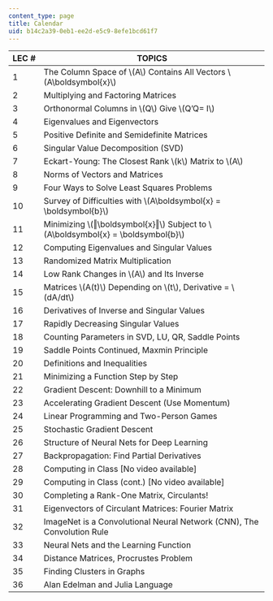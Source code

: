 ```yaml
---
content_type: page
title: Calendar
uid: b14c2a39-0eb1-ee2d-e5c9-8efe1bcd61f7
---
```


| LEC # | TOPICS |
| --- | --- |
| 1 | The Column Space of \\(A\\) Contains All Vectors \\(A\\boldsymbol{x}\\) |
| 2 | Multiplying and Factoring Matrices  |
| 3 | Orthonormal Columns in \\(Q\\) Give \\(Q’Q= I\\) |
| 4 | Eigenvalues and Eigenvectors |
| 5 | Positive Definite and Semidefinite Matrices |
| 6 | Singular Value Decomposition (SVD) |
| 7 | Eckart-Young: The Closest Rank \\(k\\) Matrix to \\(A\\) |
| 8 | Norms of Vectors and Matrices |
| 9 | Four Ways to Solve Least Squares Problems |
| 10 | Survey of Difficulties with \\(A\\boldsymbol{x} = \\boldsymbol{b}\\) |
| 11 | Minimizing \\(‖\\boldsymbol{x}‖\\) Subject to \\(A\\boldsymbol{x} = \\boldsymbol{b}\\) |
| 12 | Computing Eigenvalues and Singular Values |
| 13 | Randomized Matrix Multiplication |
| 14 | Low Rank Changes in \\(A\\) and Its Inverse |
| 15 | Matrices \\(A(t)\\) Depending on \\(t\\), Derivative = \\(dA/dt\\) |
| 16 | Derivatives of Inverse and Singular Values |
| 17 | Rapidly Decreasing Singular Values |
| 18 | Counting Parameters in SVD, LU, QR, Saddle Points |
| 19 | Saddle Points Continued, Maxmin Principle |
| 20 | Definitions and Inequalities |
| 21 | Minimizing a Function Step by Step |
| 22 | Gradient Descent: Downhill to a Minimum |
| 23 | Accelerating Gradient Descent (Use Momentum) |
| 24 | Linear Programming and Two-Person Games |
| 25 | Stochastic Gradient Descent |
| 26 | Structure of Neural Nets for Deep Learning |
| 27 | Backpropagation: Find Partial Derivatives |
| 28 | Computing in Class \[No video available\] |
| 29 | Computing in Class (cont.) \[No video available\] |
| 30 | Completing a Rank-One Matrix, Circulants! |
| 31 | Eigenvectors of Circulant Matrices: Fourier Matrix |
| 32 | ImageNet is a Convolutional Neural Network (CNN), The Convolution Rule |
| 33 | Neural Nets and the Learning Function |
| 34 | Distance Matrices, Procrustes Problem |
| 35 | Finding Clusters in Graphs |
| 36 | Alan Edelman and Julia Language